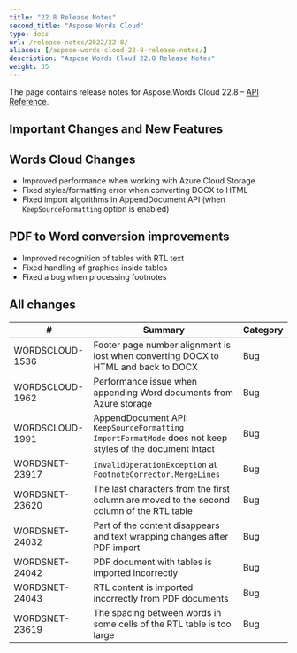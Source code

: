 ```yaml
---
title: "22.8 Release Notes"
second_title: "Aspose Words Cloud"
type: docs
url: /release-notes/2022/22-8/
aliases: [/aspose-words-cloud-22-8-release-notes/]
description: "Aspose Words Cloud 22.8 Release Notes"
weight: 35
---
```


The page contains release notes for Aspose.Words Cloud 22.8 – [API Reference](https://apireference.aspose.cloud/words/).

## Important Changes and New Features

## Words Cloud Changes

- Improved performance when working with Azure Cloud Storage
- Fixed styles/formatting error when converting DOCX to HTML
- Fixed import algorithms in AppendDocument API (when `KeepSourceFormatting` option is enabled)


## PDF to Word conversion improvements

- Improved recognition of tables with RTL text
- Fixed handling of graphics inside tables
- Fixed a bug when processing footnotes


## All changes

| #               | Summary                                                                                              | Category |
|-----------------|------------------------------------------------------------------------------------------------------|----------|
| WORDSCLOUD-1536 | Footer page number alignment is lost when converting DOCX to HTML and back to DOCX                   | Bug      |
| WORDSCLOUD-1962 | Performance issue when appending Word documents from Azure storage                                   | Bug      |
| WORDSCLOUD-1991 | AppendDocument API: `KeepSourceFormatting ImportFormatMode` does not keep styles of the document intact | Bug      |
| WORDSNET-23917  | `InvalidOperationException` at `FootnoteCorrector.MergeLines`                                        | Bug      |
| WORDSNET-23620  | The last characters from the first column are moved to the second column of the RTL table            | Bug      |
| WORDSNET-24032  | Part of the content disappears and text wrapping changes after PDF import                            | Bug      |
| WORDSNET-24042  | PDF document with tables is imported incorrectly                                                     | Bug      |
| WORDSNET-24043  | RTL content is imported incorrectly from PDF documents                                               | Bug      |
| WORDSNET-23619  | The spacing between words in some cells of the RTL table is too large                                | Bug      |
